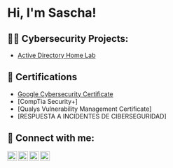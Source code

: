 <h1>Hi, I'm Sascha! 

<h2>👨‍💻 Cybersecurity Projects:</h2>

- [Active Directory Home Lab](https://github.com/Mowbagz/LABURL)

<h2>📄 Certifications </h2>

- [Google Cybersecurity Certificate](https://www.credly.com/badges/774ca6a3-6758-4fc7-83bd-c3081acedb85/linked_in?t=se5hxw)
- [CompTia Security+]
- [Qualys Vulnerability Management Certificate]
- [RESPUESTA A INCIDENTES DE CIBERSEGURIDAD] 

<h2> 🤳 Connect with me:</h2>

[<img align="left" alt="SaschaAegerter | YouTube" width="22px" src="https://cdn.jsdelivr.net/npm/simple-icons@v3/icons/youtube.svg" />][youtube]
[<img align="left" alt="SaschaAegerter | Twitter" width="22px" src="https://cdn.jsdelivr.net/npm/simple-icons@v3/icons/twitter.svg" />][twitter]
[<img align="left" alt="SaschaAegerter | LinkedIn" width="22px" src="https://cdn.jsdelivr.net/npm/simple-icons@v3/icons/linkedin.svg" />][linkedin]
[<img align="left" alt="SaschaAegerter | Instagram" width="22px" src="https://cdn.jsdelivr.net/npm/simple-icons@v3/icons/instagram.svg" />][instagram]

[twitter]: https://twitter.com/joshmadakor
[youtube]: https://www.youtube.com/c/joshmadakor
[instagram]: https://www.instagram.com/mowbagz_badpantz/
[linkedin]: www.linkedin.com/in/sascha-aegerter

<!--

- 🔭 I’m currently working on ...
- 🌱 I’m currently learning ...
- 👯 I’m looking to collaborate on ...
- 🤔 I’m looking for help with ...
- 💬 Ask me about ...
- 📫 How to reach me: ...
- 😄 Pronouns: ...
- ⚡ Fun fact: ...
-->
